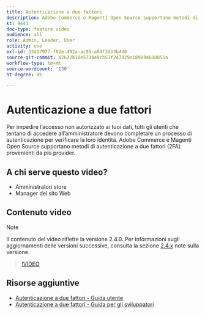 ```yaml
---
title: Autenticazione a due fattori
description: Adobe Commerce e Magenti Open Source supportano metodi di autenticazione a due fattori (2FA) provenienti da più provider. Scopri in che modo le funzioni di autenticazione a due fattori contribuiscono a proteggere l’amministratore dello store.
kt: 9443
doc-type: feature video
audience: all
role: Admin, Leader, User
activity: use
exl-id: 33d17977-f02e-492a-ac95-a84f2db3b4d0
source-git-commit: 42622b18e5738e8cb57f247029c189884698851a
workflow-type: tm+mt
source-wordcount: '130'
ht-degree: 0%

---
```


# Autenticazione a due fattori

Per impedire l’accesso non autorizzato ai tuoi dati, tutti gli utenti che tentano di accedere all’amministratore devono completare un processo di autenticazione per verificare la loro identità. Adobe Commerce e Magenti Open Source supportano metodi di autenticazione a due fattori (2FA) provenienti da più provider.

## A chi serve questo video?

- Amministratori store
- Manager del sito Web

## Contenuto video

>[!NOTE]
>
>Il contenuto del video riflette la versione 2.4.0. Per informazioni sugli aggiornamenti delle versioni successive, consulta la sezione [2.4.x](https://devdocs.magento.com/guides/v2.4/release-notes/bk-release-notes.html) note sulla versione.

>[!VIDEO](https://video.tv.adobe.com/v/339104?quality=12&learn=on)

## Risorse aggiuntive

- [Autenticazione a due fattori - Guida utente](https://docs.magento.com/user-guide/stores/security-two-factor-authentication.html)
- [Autenticazione a due fattori - Guida per gli sviluppatori](https://devdocs.magento.com/guides/v2.4/security/two-factor-authentication.html)
